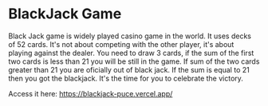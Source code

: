 # BlackJack Game
Black Jack game is widely played casino game in the world.
It uses decks of 52 cards.
It's not about competing with the other player, it's about playing against the dealer.
You need to draw 3 cards, if the sum of the first two cards is less than 21 you will be still in the game. 
If sum of the two cards greater than 21 you are oficially out of black jack.
If the sum is equal to 21 then you got the blackjack. It's the time for you to celebrate the victory.

Access it here: https://blackjack-puce.vercel.app/
